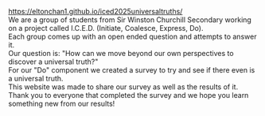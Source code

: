 https://eltonchan1.github.io/iced2025universaltruths/
<br>
We are a group of students from Sir Winston Churchill Secondary working on a project called I.C.E.D. (Initiate, Coalesce, Express, Do).
<br>
Each group comes up with an open ended question and attempts to answer it.
<br>
Our question is: "How can we move beyond our own perspectives to discover a universal truth?"
<br>
For our "Do" component we created a survey to try and see if there even is a universal truth.
<br>
This website was made to share our survey as well as the results of it.
<br>
Thank you to everyone that completed the survey and we hope you learn something new from our results!
<br>
